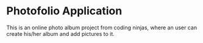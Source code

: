 <h1>Photofolio Application</h1>
This is an online photo album project from coding ninjas, where an user can create his/her album and add pictures to it.
